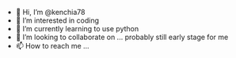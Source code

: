 - 👋 Hi, I’m @kenchia78
- 👀 I’m interested in coding
- 🌱 I’m currently learning to use python
- 💞️ I’m looking to collaborate on ... probably still early stage for me
- 📫 How to reach me ...

<!---
kenchia78/kenchia78 is a ✨ special ✨ repository because its `README.md` (this file) appears on your GitHub profile.
You can click the Preview link to take a look at your changes.
--->
